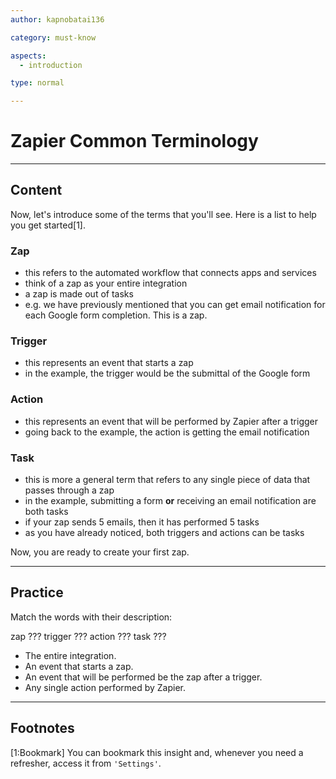 ```yaml
---
author: kapnobatai136

category: must-know

aspects:
  - introduction

type: normal

---
```


# Zapier Common Terminology

---
## Content

Now, let's introduce some of the terms that you'll see. Here is a list to help you get started[1].

### Zap
  - this refers to the automated workflow that connects apps and services
  - think of a zap as your entire integration
  - a zap is made out of tasks
  - e.g. we have previously mentioned that you can get email notification for each Google form completion. This is a zap.
### Trigger
  - this represents an event that starts a zap
  - in the example, the trigger would be the submittal of the Google form
### Action
  - this represents an event that will be performed by Zapier after a trigger
  - going back to the example, the action is getting the email notification
### Task
  - this is more a general term that refers to any single piece of data that passes through a zap
  - in the example, submitting a form **or** receiving an email notification are both tasks
  - if your zap sends 5 emails, then it has performed 5 tasks
  - as you have already noticed, both triggers and actions can be tasks

Now, you are ready to create your first zap.

---
## Practice

Match the words with their description:

zap     ???
trigger ???
action  ???
task    ???

* The entire integration.
* An event that starts a zap.
* An event that will be performed be the zap after a trigger.
* Any single action performed by Zapier.

---
## Footnotes

[1:Bookmark]
You can bookmark this insight and, whenever you need a refresher, access it from `'Settings'`.
